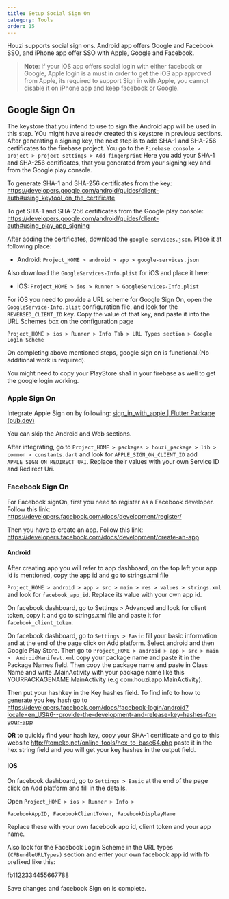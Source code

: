 ```yaml
---
title: Setup Social Sign On
category: Tools
order: 15
---
```


Houzi supports social sign ons. Android app offers Google and Facebook SSO, and iPhone app offer SSO with Apple, Google and Facebook.

> **Note**: If your iOS app offers social login with either facebook or Google, Apple login is a must in order to get the iOS app approved from Apple, its required to support Sign in with Apple, you cannot disable it on iPhone app and keep facebook or Google.

## Google Sign On
The keystore that you intend to use to sign the Android app will be used in this step. YOu might have already created this keystore in previous sections. After generating a signing key, the next step is to add SHA-1 and SHA-256 certificates to the firebase project. You go to the `Firebase console > project > project settings > Add fingerprint`
Here you add your SHA-1 and SHA-256 certificates, that you generated from your signing key and from the Google play console.

To generate SHA-1 and SHA-256 certificates from the key:
https://developers.google.com/android/guides/client-auth#using_keytool_on_the_certificate

To get SHA-1 and SHA-256 certificates from the Google play console:
https://developers.google.com/android/guides/client-auth#using_play_app_signing

After adding the certificates, download the `google-services.json`. Place it at following place:

- Android: `Project_HOME > android > app > google-services.json`

Also download the `GoogleServices-Info.plist` for iOS and place it here:

- iOS: `Project_HOME > ios > Runner > GoogleServices-Info.plist`

For iOS you need to provide a URL scheme for Google Sign On, open the `GoogleService-Info.plist` configuration file, and look for the `REVERSED_CLIENT_ID` key. Copy the value of that key, and paste it into the URL Schemes box on the configuration page

`Project_HOME > ios > Runner > Info Tab > URL Types section > Google Login Scheme`


On completing above mentioned steps, google sign on is functional.(No additional work is required).

You might need to copy your PlayStore sha1 in your firebase as well to get the google login working.

### Apple Sign On
Integrate Apple Sign on by following:
[sign_in_with_apple | Flutter Package (pub.dev)](https://pub.dev/packages/sign_in_with_apple#integration)

You can skip the Android and Web sections.

After integrating, go to `Project_HOME > packages > houzi_package > lib > common > constants.dart` and look for `APPLE_SIGN_ON_CLIENT_ID` add `APPLE_SIGN_ON_REDIRECT_URI`. Replace their values with your own Service ID and Redirect Uri.

### Facebook Sign On
For Facebook signOn, first you need to register as a Facebook developer. Follow this link:
https://developers.facebook.com/docs/development/register/

Then you have to create an app. Follow this link:
https://developers.facebook.com/docs/development/create-an-app


#### Android
After creating app you will refer to app dashboard, on the top left your app id is mentioned, copy the app id and go to strings.xml file

`Project_HOME > android > app > src > main > res > values > strings.xml` and look for `facebook_app_id`. Replace its value with your own app id.

On facebook dashboard, go to Settings > Advanced and look for client token, copy it and go to strings.xml file and paste it for `facebook_client_token`.

On facebook dashboard, go to `Settings > Basic` fill your basic information and at the end of the page click on Add platform. Select android and then Google Play Store. Then go to `Project_HOME > android > app > src > main >  AndroidManifest.xml` copy your package name and paste it in the Package Names field. Then copy the package name and paste in Class Name and write .MainActivity with your package name like this YOURPACKAGENAME.MainActivity 
(e.g com.houzi.app.MainActivity).

Then put your hashkey in the Key hashes field. To find info to how to generate you key hash go to  
https://developers.facebook.com/docs/facebook-login/android?locale=en_US#6--provide-the-development-and-release-key-hashes-for-your-app

**OR** to quickly find your hash key, copy your SHA-1 certificate and go to this website http://tomeko.net/online_tools/hex_to_base64.php paste it in the hex string field and you will get your key hashes in the output field.


#### IOS
On facebook dashboard, go to `Settings > Basic` at the end of the page click on Add platform and fill in the details.

Open `Project_HOME > ios > Runner > Info >`

`FacebookAppID, FacebookClientToken, FacebookDisplayName`

Replace these with your own facebook app id, client token and your app name.

Also look for the Facebook Login Scheme in the URL types `(CFBundleURLTypes)` section and enter your own facebook app id with fb prefixed like this:

fb1122334455667788

Save changes and facebook Sign on is complete.

